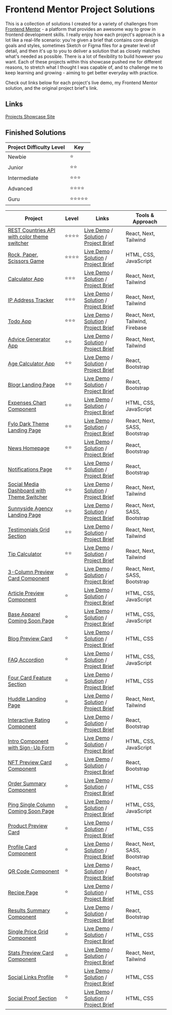 # Frontend Mentor Project Solutions

This is a collection of solutions I created for a variety of challenges from [Frontend Mentor](https://www.frontendmentor.io) - a platform that provides an awesome way to grow in frontend development skills. I really enjoy how each project's approach is a lot like a real-life scenario: you're given a brief that contains core design goals and styles, sometimes Sketch or Figma files for a greater level of detail, and then it's up to you to deliver a solution that as closely matches what's needed as possible. There is a lot of flexibility to build however you want. Each of these projects within this showcase pushed me for different reasons, to stretch what I thought I was capable of, and to challenge me to keep learning and growing - aiming to get better everyday with practice.

Check out links below for each project's live demo, my Frontend Mentor solution, and the original project brief's link.

## Links

[Projects Showcase Site](https://frontend-mentor-showcase-gdbecker.netlify.app)

## Finished Solutions

| Project Difficulty Level | Key |
| ----------- | ----------- |
| Newbie | ⭐️ |
| Junior | ⭐️⭐️ |
| Intermediate | ⭐️⭐️⭐️ |
| Advanced | ⭐️⭐️⭐️⭐️ |
| Guru | ⭐️⭐️⭐️⭐️⭐️ |

| Project | Level | Links | Tools & Approach |
| ----------- | ----------- | ----------- | ----------- |
| [REST Countries API with color theme switcher](./countries/) | ⭐️⭐️⭐️⭐️ | [Live Demo](https://rest-countries-api-gdbecker.netlify.app) / [Solution](https://www.frontendmentor.io/solutions/rest-countries-api-app-with-next-tailwind-VZ0_N1UPsW) / [Project Brief](https://www.frontendmentor.io/challenges/rest-countries-api-with-color-theme-switcher-5cacc469fec04111f7b848ca) | React, Next, Tailwind |
| [Rock, Paper, Scissors Game](./rock-paper-scissors/) | ⭐️⭐️⭐️⭐️ | [Live Demo](https://rock-paper-scissors-gdbecker.netlify.app/) / [Solution](https://www.frontendmentor.io/solutions/rock-paper-scissors-game-with-html-css-javascript-1KCdykZHJI) / [Project Brief](https://www.frontendmentor.io/challenges/rock-paper-scissors-game-pTgwgvgH) | HTML, CSS, JavaScript |
| [Calculator App](./calculator/) | ⭐️⭐️⭐️ | [Live Demo](https://calculator-gdbecker.netlify.app) / [Solution](https://www.frontendmentor.io/solutions/calculator-app-with-next-tailwind-YnS4hyZBDm) / [Project Brief](https://www.frontendmentor.io/challenges/calculator-app-9lteq5N29) | React, Next, Tailwind |
| [IP Address Tracker](./ip-tracker/) | ⭐️⭐️⭐️ | [Live Demo](https://ip-tracker-gdbecker.netlify.app/) / [Solution](https://www.frontendmentor.io/solutions/ip-address-tracker-with-next-tailwind-2Zz94TGTex) / [Project Brief](https://www.frontendmentor.io/challenges/ip-address-tracker-I8-0yYAH0) | React, Next, Tailwind |
| [Todo App](./todo/) | ⭐️⭐️⭐️ | [Live Demo](https://todo-app-gdbecker.netlify.app/) / [Solution](https://www.frontendmentor.io/solutions/todo-app-with-nextjs-tailwind-firebase-3CyqBuYLnn) / [Project Brief](https://www.frontendmentor.io/challenges/todo-app-Su1_KokOW) | React, Next, Tailwind, Firebase |
| [Advice Generator App](./advice-app/) | ⭐️⭐️ | [Live Demo](https://advice-app-gdbecker.netlify.app) / [Solution](https://www.frontendmentor.io/solutions/advice-app-with-next-tailwind-8S94c3c-U-) / [Project Brief](https://www.frontendmentor.io/challenges/advice-generator-app-QdUG-13db) | React, Next, Tailwind |
| [Age Calculator App](./age-calculator/) | ⭐️⭐️ | [Live Demo](https://age-calculator-gdbecker.netlify.app) / [Solution](https://www.frontendmentor.io/solutions/age-calculator-with-react-bootstrap-xj_HjknSpR) / [Project Brief](https://www.frontendmentor.io/challenges/age-calculator-app-dF9DFFpj-Q) | React, Bootstrap |
| [Blogr Landing Page](./blogr-homepage/) | ⭐️⭐️ | [Live Demo](https://blogr-homepage-gdbecker.netlify.app) / [Solution](https://www.frontendmentor.io/solutions/blogr-landing-page-with-react-bootstrap-ziqxnxrt9z) / [Project Brief](https://www.frontendmentor.io/challenges/blogr-landing-page-EX2RLAApP) | React, Bootstrap |
| [Expenses Chart Component](./expenses-chart-component/) | ⭐️⭐️ | [Live Demo](https://expenses-chart-component-gdbecker.netlify.app) / [Solution](https://www.frontendmentor.io/solutions/expenses-chart-component-with-html-css-javascript-UBH4GcyB5Z) / [Project Brief](https://www.frontendmentor.io/challenges/expenses-chart-component-e7yJBUdjwt) | HTML, CSS, JavaScript |
| [Fylo Dark Theme Landing Page](./fylo-landing-dark/) | ⭐️⭐️ | [Live Demo](https://fylo-landing-dark-gdbecker.netlify.app) / [Solution](https://www.frontendmentor.io/solutions/fylo-dark-landing-page-with-next-and-sass-IAyv5CaYqZ) / [Project Brief](https://www.frontendmentor.io/challenges/fylo-dark-theme-landing-page-5ca5f2d21e82137ec91a50fd) | React, Next, SASS, Bootstrap |
| [News Homepage](./news-homepage/) | ⭐️⭐️ | [Live Demo](https://news-homepage-gdbecker.netlify.app) / [Solution](https://www.frontendmentor.io/solutions/news-homepage-with-react-bootstrap-tkackbvjn1) / [Project Brief](https://www.frontendmentor.io/challenges/news-homepage-H6SWTa1MFl) | React, Bootstrap |
| [Notifications Page](./notifications-page/) | ⭐️⭐️ | [Live Demo](https://notifications-page-gdbecker.netlify.app) / [Solution](https://www.frontendmentor.io/solutions/notifications-page-with-react-bootstrap-LjvWM4bG57) / [Project Brief](https://www.frontendmentor.io/challenges/notifications-page-DqK5QAmKbC) | React, Bootstrap |
| [Social Media Dashboard with Theme Switcher](./social-media-dashboard/) | ⭐️⭐️ | [Live Demo](https://social-media-dashboard-gdbecker.netlify.app) / [Solution](https://www.frontendmentor.io/solutions/social-media-dashboard-with-next-tailwind-k1uS7_Om47) / [Project Brief](https://www.frontendmentor.io/challenges/social-media-dashboard-with-theme-switcher-6oY8ozp_H) | React, Next, Tailwind |
| [Sunnyside Agency Landing Page](./sunnyside/) | ⭐️⭐️ | [Live Demo](https://sunnyside-gdbecker.netlify.app) / [Solution](https://www.frontendmentor.io/solutions/sunnyside-landing-page-with-next-sass-EZ3xT9DAIG) / [Project Brief](https://www.frontendmentor.io/challenges/sunnyside-agency-landing-page-7yVs3B6ef) | React, Next, SASS, Bootstrap |
| [Testimonials Grid Section](./testimonials-grid/) | ⭐️⭐️ | [Live Demo](https://testimonials-grid-gdbecker.netlify.app) / [Solution](https://www.frontendmentor.io/solutions/testimonials-grid-with-next-tailwind-Jk2KbMWvmV) / [Project Brief](https://www.frontendmentor.io/challenges/testimonials-grid-section-Nnw6J7Un7) | React, Next, Tailwind |
| [Tip Calculator](./testimonials-grid/) | ⭐️⭐️ | [Live Demo](https://tip-calculator-gdbecker.netlify.app) / [Solution](https://www.frontendmentor.io/solutions/tip-calculator-with-next-tailwind-S4saLJMW04) / [Project Brief](https://www.frontendmentor.io/challenges/tip-calculator-app-ugJNGbJUX) | React, Next, Tailwind |
| [3-Column Preview Card Component](./3-column-card/) | ⭐️ | [Live Demo](https://3-column-card-gdbecker.netlify.app) / [Solution](https://www.frontendmentor.io/solutions/3column-card-with-nextjs-sass-voBV4ThwSG) / [Project Brief](https://www.frontendmentor.io/challenges/3column-preview-card-component-pH92eAR2-) | React, Next, SASS, Bootstrap |
| [Article Preview Component](./article-preview-component/) | ⭐️ | [Live Demo](https://article-preview-component-gdbecker.netlify.app/) / [Solution](https://www.frontendmentor.io/solutions/article-preview-component-with-html-css-js-5CUDmusErU) / [Project Brief](https://www.frontendmentor.io/challenges/article-preview-component-dYBN_pYFT) | HTML, CSS, JavaScript |
| [Base Apparel Coming Soon Page](./base-apparel/) | ⭐️ | [Live Demo](https://base-apparel-page-gdbecker.netlify.app) / [Solution](https://www.frontendmentor.io/solutions/base-apparel-page-with-html-css-KRIlBZ-PMQ) / [Project Brief](https://www.frontendmentor.io/challenges/base-apparel-coming-soon-page-5d46b47f8db8a7063f9331a0) | HTML, CSS, JavaScript |
| [Blog Preview Card](./blog-preview-card/) | ⭐️ | [Live Demo](https://blog-preview-card-gdbecker.netlify.app) / [Solution](https://www.frontendmentor.io/solutions/blog-preview-card-with-html-css-zn9wxN9Jjz) / [Project Brief](https://www.frontendmentor.io/challenges/blog-preview-card-ckPaj01IcS) | HTML, CSS |
| [FAQ Accordion](./faq-accordion/) | ⭐️ | [Live Demo](https://faq-accordion-gdbecker.netlify.app/) / [Solution](https://www.frontendmentor.io/solutions/faq-accordion-with-html-css-javascript-LgASHjywcH) / [Project Brief](https://www.frontendmentor.io/challenges/faq-accordion-wyfFdeBwBz) | HTML, CSS, JavaScript |
| [Four Card Feature Section](./four-card-feature-section/) | ⭐️ | [Live Demo](https://four-card-feature-section-gdbecker.netlify.app/) / [Solution](https://www.frontendmentor.io/solutions/four-card-feature-section-with-html-css-SZBaeKV0w8) / [Project Brief](https://www.frontendmentor.io/challenges/four-card-feature-section-weK1eFYK) | HTML, CSS |
| [Huddle Landing Page](./huddle-landing/) | ⭐️ | [Live Demo](https://huddle-landing-gdbecker.netlify.app) / [Solution](https://www.frontendmentor.io/solutions/huddle-landing-with-next-tailwind-qui6I1xtZh) / [Project Brief](https://www.frontendmentor.io/challenges/huddle-landing-page-with-a-single-introductory-section-B_2Wvxgi0) | React, Next, Tailwind |
| [Interactive Rating Component](./rating-component/) | ⭐️ | [Live Demo](https://rating-component-gdbecker.netlify.app) / [Solution](https://www.frontendmentor.io/solutions/rating-component-with-react-bootstrap-Tba__w3pRE) / [Project Brief](https://www.frontendmentor.io/challenges/interactive-rating-component-koxpeBUmI) | React, Bootstrap |
| [Intro Component with Sign-Up Form](./intro-component/) | ⭐️ | [Live Demo](https://intro-component-sign-up-gdbecker.netlify.app/) / [Solution](https://www.frontendmentor.io/solutions/intro-component-with-html-css-javascript-H3bRV-s9mg) / [Project Brief](https://www.frontendmentor.io/challenges/intro-component-with-signup-form-5cf91bd49edda32581d28fd1) | HTML, CSS, JavaScript |
| [NFT Preview Card Component](./nft-card/) | ⭐️ | [Live Demo](https://nft-card-gdbecker.netlify.app) / [Solution](https://www.frontendmentor.io/solutions/nft-card-component-with-react-bootstrap-hiW4LJD-cc) / [Project Brief](https://www.frontendmentor.io/challenges/nft-preview-card-component-SbdUL_w0U) | React, Bootstrap |
| [Order Summary Component](./order-summary-component/) | ⭐️ | [Live Demo](https://order-summary-component-gdbecker.netlify.app/) / [Solution](https://www.frontendmentor.io/solutions/order-summary-component-with-html-css--upHZl1KGv) / [Project Brief](https://www.frontendmentor.io/challenges/order-summary-component-QlPmajDUj) | HTML, CSS |
| [Ping Single Column Coming Soon Page](./ping-coming-soon-page/) | ⭐️ | [Live Demo](https://ping-coming-soon-page-gdbecker.netlify.app/) / [Solution](https://www.frontendmentor.io/solutions/ping-coming-soon-page-with-html-css-js-RssOlz1me0) / [Project Brief](https://www.frontendmentor.io/challenges/ping-single-column-coming-soon-page-5cadd051fec04111f7b848da) | HTML, CSS, JavaScript |
| [Product Preview Card](./product-preview-card/) | ⭐️ | [Live Demo](https://product-preview-card-gdbecker.netlify.app) / [Solution](https://www.frontendmentor.io/solutions/product-preview-card-with-html-css-0DgtaPqf1m) / [Project Brief](https://www.frontendmentor.io/challenges/product-preview-card-component-GO7UmttRfa) | HTML, CSS |
| [Profile Card Component](./profile-card/) | ⭐️ | [Live Demo](https://profile-card-gdbecker.netlify.app) / [Solution](https://www.frontendmentor.io/solutions/profile-card-with-next-sass-bgCML2EGD_) / [Project Brief](https://www.frontendmentor.io/challenges/profile-card-component-cfArpWshJ) | React, Next, SASS, Bootstrap |
| [QR Code Component](./qr-code/) | ⭐️ | [Live Demo](https://qr-code-gdbecker.netlify.app) / [Solution](https://www.frontendmentor.io/solutions/qr-code-component-hosted-on-netlify-rwLGIUAbUi) / [Project Brief](https://www.frontendmentor.io/challenges/qr-code-component-iux_sIO_H) | React, Bootstrap |
| [Recipe Page](./recipe-page/) | ⭐️ | [Live Demo](https://recipe-page-gdbecker.netlify.app) / [Solution](https://www.frontendmentor.io/solutions/recipe-card-with-html-css-eBDtuI37Uz) / [Project Brief](https://www.frontendmentor.io/challenges/recipe-page-KiTsR8QQKm) | HTML, CSS |
| [Results Summary Component](./results-component/) | ⭐️ | [Live Demo](https://results-component-gdbecker.netlify.app) / [Solution](https://www.frontendmentor.io/solutions/results-component-with-react-bootstrap-EaorfiBf3j) / [Project Brief](https://www.frontendmentor.io/challenges/results-summary-component-CE_K6s0maV) | React, Bootstrap |
| [Single Price Grid Component](./single-price-grid-component/) | ⭐️ | [Live Demo](https://single-price-grid-component-gdbecker.netlify.app) / [Solution](https://www.frontendmentor.io/solutions/single-price-grid-component-with-html-css-rvvACzqxRj) / [Project Brief](https://www.frontendmentor.io/challenges/single-price-grid-component-5ce41129d0ff452fec5abbbc) | HTML, CSS |
| [Stats Preview Card Component](./stats-card/) | ⭐️ | [Live Demo](https://stats-card-gdbecker.netlify.app) / [Solution](https://www.frontendmentor.io/solutions/stats-card-with-next-tailwind-s2UBHsewM6) / [Project Brief](https://www.frontendmentor.io/challenges/stats-preview-card-component-8JqbgoU62) | React, Next, Tailwind |
| [Social Links Profile](./social-links-profile/) | ⭐️ | [Live Demo](https://social-links-profile-gdbecker.netlify.app) / [Solution](https://www.frontendmentor.io/solutions/social-links-profile-with-html-css-gBmKT4syK4) / [Project Brief](https://www.frontendmentor.io/challenges/social-links-profile-UG32l9m6dQ) | HTML, CSS |
| [Social Proof Section](./social-proof-section/) | ⭐️ | [Live Demo](https://social-proof-section-gdbecker.netlify.app/) / [Solution](https://www.frontendmentor.io/solutions/social-proof-section-with-html-css-_QFmuPvzpf) / [Project Brief](https://www.frontendmentor.io/challenges/social-proof-section-6e0qTv_bA) | HTML, CSS |
